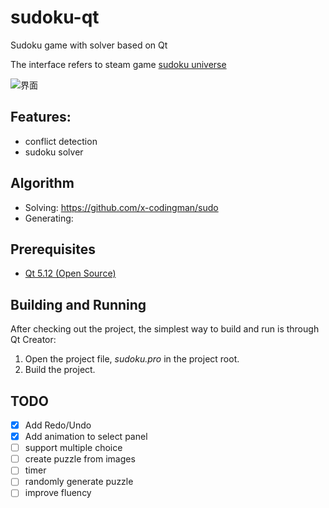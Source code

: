 # sudoku-qt

Sudoku game with solver based on Qt

The interface refers to steam game [sudoku universe]()

![界面](https://github.com/joechenrh/sudoku-qt/blob/master/images/sudoku.gif)

## Features:

- conflict detection
- sudoku solver

## Algorithm

- Solving: https://github.com/x-codingman/sudo
- Generating: 

## Prerequisites

-   [Qt 5.12 (Open Source)](https://www.qt.io/download)

## Building and Running

After checking out the project, the simplest way to build and run is through Qt Creator:

1. Open the project file, *sudoku.pro* in the project root.
2. Build the project.

## TODO

- [x] Add Redo/Undo
- [x] Add animation to select panel
- [ ] support multiple choice
- [ ] create puzzle from images
- [ ] timer
- [ ] randomly generate puzzle
- [ ] improve fluency
